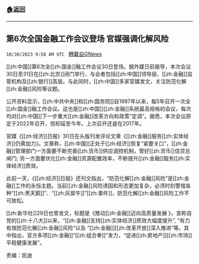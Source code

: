 ###  [:house:返回](README.md)
---


## 第6次全国金融工作会议登场  官媒强调化解风险
`10/30/2023 9:58 AM UTC ` [轉載自GNews](https://gnews.org/articles/1900406)

[[zh:中国]]第6次全[[zh:国金]]融工作会议30日登场。据外媒日前报导，本次会议30日至31日在[[zh:北京]]闭门举行，与会者包括[[zh:中国]]领导层、[[zh:金融]]监管机构及[[zh:银行]]高层。与此同时，[[zh:中国]]多家官媒发文，关注防范化解[[zh:金融]]风险等议题。

公开资料显示，[[zh:中共中央]]和[[zh:国务院]]自1997年以来，每5年召开一次全[[zh:国金]]融工作会议。这也是[[zh:中国]][[zh:金融]]系统最高规格的会议，每次均对[[zh:中国]]下一步重大[[zh:金融]]改革方向和政策“定调”。据悉，本次会议原定于2022年召开，但却延至今年。上次召开还是在2017年。

官媒《[[zh:经济]]日报》30日在头版刊发评论文章《[[zh:金融]]服务[[zh:实体经济]]仍需加力》。文章称，[[zh:中国]]正处于[[zh:经济]]恢复“紧要关口”，[[zh:金融]]管理部门一方面要不断完善[[zh:货币]]供应调控机制，管好[[zh:货币]]信贷总闸门; 另一方面要优化[[zh:金融]]资源配置效率，不断提升[[zh:金融]]服务[[zh:实体经济]]质效。

此前一天，《[[zh:经济]]日报》还刊文指出，“防范化解[[zh:金融]]风险”是[[zh:金融]]工作的永恒主题。当前[[zh:金融]]风险诱因和形态更加复杂，必须时刻警惕各种“[[zh:黑天鹅]]”、“[[zh:灰犀牛]]”[[zh:事件]]，防范化解[[zh:金融]]风险工作不可放松。

[[zh:新华社]]29日也曾发文，标题是《推动[[zh:金融]]迈向高质量发展 》，宣称自党的[[zh:十八大]]以来，“[[zh:金融]]支持[[zh:实体经济]]质效大幅度提升”, “有力有效防范化解[[zh:金融]]风险”以及 “[[zh:金融]][[zh:改革开放]]深入推进”等。其中指出，官方多项[[zh:金融]]“[[zh:组合拳]]”发力，“促进[[zh:房地产]][[zh:市场]]平稳健康发展”。

责编：凯迪
